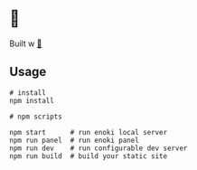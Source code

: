 # :book:

Built w [:mushroom:](https://github.com/jondashkyle/enoki)

## Usage

```
# install
npm install

# npm scripts

npm start      # run enoki local server
npm run panel  # run enoki panel
npm run dev    # run configurable dev server
npm run build  # build your static site
```
